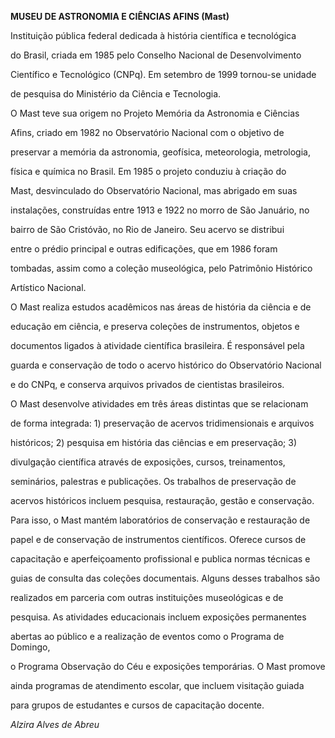 **MUSEU DE ASTRONOMIA E CIÊNCIAS AFINS (Mast)**



Instituição pública federal dedicada à história científica e tecnológica

do Brasil, criada em 1985 pelo Conselho Nacional de Desenvolvimento

Científico e Tecnológico (CNPq). Em setembro de 1999 tornou-se unidade

de pesquisa do Ministério da Ciência e Tecnologia.



O Mast teve sua origem no Projeto Memória da Astronomia e Ciências

Afins, criado em 1982 no Observatório Nacional com o objetivo de

preservar a memória da astronomia, geofísica, meteorologia, metrologia,

física e química no Brasil. Em 1985 o projeto conduziu à criação do

Mast, desvinculado do Observatório Nacional, mas abrigado em suas

instalações, construídas entre 1913 e 1922 no morro de São Januário, no

bairro de São Cristóvão, no Rio de Janeiro. Seu acervo se distribui

entre o prédio principal e outras edificações, que em 1986 foram

tombadas, assim como a coleção museológica, pelo Patrimônio Histórico

Artístico Nacional.



O Mast realiza estudos acadêmicos nas áreas de história da ciência e de

educação em ciência, e preserva coleções de instrumentos, objetos e

documentos ligados à atividade científica brasileira. É responsável pela

guarda e conservação de todo o acervo histórico do Observatório Nacional

e do CNPq, e conserva arquivos privados de cientistas brasileiros.



O Mast desenvolve atividades em três áreas distintas que se relacionam

de forma integrada: 1) preservação de acervos tridimensionais e arquivos

históricos; 2) pesquisa em história das ciências e em preservação; 3)

divulgação científica através de exposições, cursos, treinamentos,

seminários, palestras e publicações. Os trabalhos de preservação de

acervos históricos incluem pesquisa, restauração, gestão e conservação.

Para isso, o Mast mantém laboratórios de conservação e restauração de

papel e de conservação de instrumentos científicos. Oferece cursos de

capacitação e aperfeiçoamento profissional e publica normas técnicas e

guias de consulta das coleções documentais. Alguns desses trabalhos são

realizados em parceria com outras instituições museológicas e de

pesquisa. As atividades educacionais incluem exposições permanentes

abertas ao público e a realização de eventos como o Programa de Domingo,

o Programa Observação do Céu e exposições temporárias. O Mast promove

ainda programas de atendimento escolar, que incluem visitação guiada

para grupos de estudantes e cursos de capacitação docente.



*Alzira Alves de Abreu*



